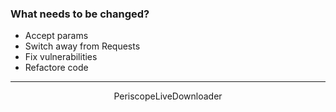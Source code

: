 ### What needs to be changed?

- Accept params
- Switch away from Requests
- Fix vulnerabilities
- Refactore code

------------
<center>PeriscopeLiveDownloader</center>
